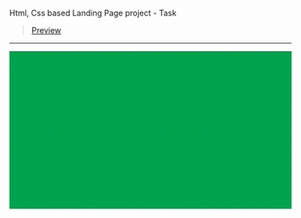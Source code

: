 Html, Css based Landing Page project - Task
> [Preview](https://r4nd3l.github.io/LandingPage/)
---

![LandingPage](https://github.com/r4nd3l/LandingPage/blob/master/img/sample.gif)
